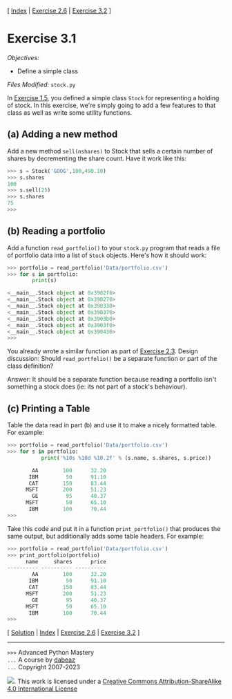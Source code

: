 \[ [Index](index.md) | [Exercise 2.6](ex2_6.md) | [Exercise 3.2](ex3_2.md) \]

# Exercise 3.1

*Objectives:*

- Define a simple class

*Files Modified:* `stock.py`

In [Exercise 1.5](ex1_5.md), you defined a simple class
`Stock` for representing a holding of stock.  In this exercise,
we're simply going to add a few features to that class as well as
write some utility functions.

## (a) Adding a new method

Add a new method `sell(nshares)` to Stock that sells a certain number
of shares by decrementing the share count.  Have it work like this:

```python
>>> s = Stock('GOOG',100,490.10)
>>> s.shares
100
>>> s.sell(25)
>>> s.shares
75
>>>
```

## (b) Reading a portfolio

Add a function `read_portfolio()` to your `stock.py` program that
reads a file of portfolio data into a list of `Stock` objects. Here's how it should work:

```python
>>> portfolio = read_portfolio('Data/portfolio.csv')
>>> for s in portfolio:
        print(s)

<__main__.Stock object at 0x3902f0>
<__main__.Stock object at 0x390270>
<__main__.Stock object at 0x390330>
<__main__.Stock object at 0x390370>
<__main__.Stock object at 0x3903b0>
<__main__.Stock object at 0x3903f0>
<__main__.Stock object at 0x390430>
>>>
```

You already wrote a similar function as part of
[Exercise 2.3](ex2_3.md).  Design discussion: Should
`read_portfolio()` be a separate function or part of the class
definition?

Answer: It should be a separate function because reading a portfolio isn't something a stock does (ie: its not part of a stock's behaviour).
## (c) Printing a Table

Table the data read in part (b) and use it to make a nicely formatted
table. For example:

```python
>>> portfolio = read_portfolio('Data/portfolio.csv')
>>> for s in portfolio:
           print('%10s %10d %10.2f' % (s.name, s.shares, s.price))

        AA        100      32.20
       IBM         50      91.10
       CAT        150      83.44
      MSFT        200      51.23
        GE         95      40.37
      MSFT         50      65.10
       IBM        100      70.44
>>>
```

Take this code and put it in a function `print_portfolio()` that 
produces the same output, but additionally adds some table headers.
For example:

```python
>>> portfolio = read_portfolio('Data/portfolio.csv')
>>> print_portfolio(portfolio)
      name     shares      price
---------- ---------- ---------- 
        AA        100      32.20
       IBM         50      91.10
       CAT        150      83.44
      MSFT        200      51.23
        GE         95      40.37
      MSFT         50      65.10
       IBM        100      70.44
>>>
```

\[ [Solution](soln3_1.md) | [Index](index.md) | [Exercise 2.6](ex2_6.md) | [Exercise 3.2](ex3_2.md) \]

----
`>>>` Advanced Python Mastery  
`...` A course by [dabeaz](https://www.dabeaz.com)  
`...` Copyright 2007-2023  

![](https://i.creativecommons.org/l/by-sa/4.0/88x31.png). This work is licensed under a [Creative Commons Attribution-ShareAlike 4.0 International License](http://creativecommons.org/licenses/by-sa/4.0/)
